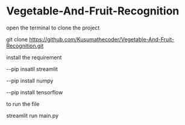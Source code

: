 # Vegetable-And-Fruit-Recognition


open the terminal to clone the project



git clone https://github.com/Kusumathecoder/Vegetable-And-Fruit-Recognition.git


install the requirement

--pip insatll streamlit


--pip install numpy



--pip install tensorflow

to run the file 



streamlit run main.py
